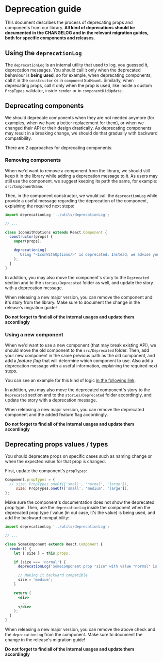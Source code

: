 # Deprecation guide

This document describes the process of deprecating props and components from our library. **All kind
of deprecations should be documented in the CHANGELOG and in the relevant migration guides, both for
specific components and releases.**

## Using the `deprecationLog`

The `deprecationLog` is an internal utility that used to log, you guessed it, deprecation messages.
You should call it only when the deprecated behaviour is **being used**, so for example, when
deprecating components, call it in the `constructor` or in `componentDidMount`. Similarly, when
deprecating props, call it only when the prop is used, like inside a custom `PropTypes` validator,
inside `render` or in `componentDidUpdate`.

## Deprecating components

We should deprecate components when they are not needed anymore (for examples, when we have a better
replacement for them), or when we changed their API or their design drastically. As deprecating
components may result in a breaking change, we should do that gradually with backward compatibility.

There are 2 approaches for deprecating components:

### Removing components

When we'd want to remove a component from the library, we should still keep it in the library while
adding a deprecation message to it. As users may still use the component, we suggest keeping its
path the same, for example: `src/ComponentName`.

Then, in the component constructor, we would call the `deprecationLog` while provide a useful
message regarding the deprecation of the component, explaining the required next steps:

```jsx
import deprecationLog '../utils/deprecationLog';

// ...

class IconWithOptions extends React.Component {
  constructor(props) {
    super(props);

    deprecationLog(
      `Using "<IconWithOptions/>" is deprecated. Instead, we advise you to use the newer "<DropdownBase/>" component. Please refer to it's documentation.`,
    );
  }
}
```

In addition, you may also move the component's story to the `Deprecated` section and to the
`stories/Deprecated` folder as well, and update the story with a deprecation message.

When releasing a new major version, you can remove the component and it's story from the library.
Make sure to document the change in the release's migration guide!

**Do not forget to find all of the internal usages and update them accordingly**

### Using a new component

When we'd want to use a new component (that may break existing API), we should move the old
component to the `src/Deprecated` folder. Then, add your new component in the same previous path as
the old component, and add a _feature flag_ that will determine which component to use. Also add a
deprecation message with a useful information, explaining the required next steps.

You can see an example for this kind of logic [in the following link](https://github.com/wix/wix-style-react/blob/cc58ef88aff66efc5278ffc5adff115ca7264650/src/Button/index.js).

In addition, you may also move the deprecated component's story to the `Deprecated` section and to
the `stories/Deprecated` folder accordingly, and update the story with a deprecation message.

When releasing a new major version, you can remove the deprecated component and the added feature
flag accordingly.

**Do not forget to find all of the internal usages and update them accordingly**

## Deprecating props values / types

You should deprecate props on specific cases such as naming change or when the expected value for
that prop is changed.

First, update the component's `propTypes`:

```js
Component.propTypes = {
  // size: PropTypes.oneOf(['small', 'normal', 'large']),
     size: PropTypes.oneOf(['small', 'medium', 'large']),
};
```

Make sure the component's documentation does not show the deprecated prop type. Then, use the
`deprecationLog` inside the component when the deprecated prop type / value (in out case, it's the
value) is being used, and add the backward compatibility:

```jsx
import deprecationLog '../utils/deprecationLog';

// ...

class SomeComponent extends React.Component {
  render() {
    let { size } = this.props;

    if (size === 'normal') {
      deprecationLog('SomeComponent prop "size" with value "normal" is deprecated and will be removed in next major release, please use "medium" size instead');

      // Making it backward compatible
      size = 'medium';
    }

    return (
      <div>
        ...
      </div>
    );
  }
}
```

When releasing a new major version, you can remove the above check and the `deprecationLog` from the
component. Make sure to document the change in the release's migration guide!

**Do not forget to find all of the internal usages and update them accordingly**
